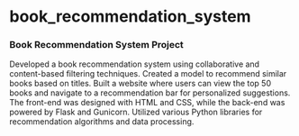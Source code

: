 # book_recommendation_system
### Book Recommendation System Project

Developed a book recommendation system using collaborative and content-based filtering techniques. Created a model to recommend similar books based on titles. Built a website where users can view the top 50 books and navigate to a recommendation bar for personalized suggestions. The front-end was designed with HTML and CSS, while the back-end was powered by Flask and Gunicorn. Utilized various Python libraries for recommendation algorithms and data processing.
